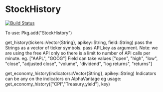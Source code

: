 # StockHistory

[![Build Status](https://github.com/lakshya-aga/StockHistory.jl/actions/workflows/CI.yml/badge.svg?branch=main)](https://github.com/lakshya-aga/StockHistory.jl/actions/workflows/CI.yml?query=branch%3Amain)

To use:
Pkg.add("StockHistory")

get_history(tickers::Vector{String}, apikey::String, field::String)
pass the Strings as a vector of ticker symbols. pass API_key as argument. Note: we are using the free API only so there is a limit to number of API calls per minute. eg. ["AAPL", "GOOG"]
Field can take values ["open", "high", "low", "close", "adjusted close", "volume", "dividend", "log returns", "returns"]


get_economy_history(indicators::Vector{String}, apikey::String)
Indicators can be any on the indicators on AlphaVantage
eg usage: get_economy_history(["CPI","Treasury_yield"], key)

